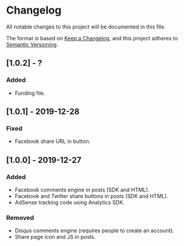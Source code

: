 # Changelog
All notable changes to this project will be documented in this file.

The format is based on [Keep a Changelog](https://keepachangelog.com/en/1.0.0/),
and this project adheres to [Semantic Versioning](https://semver.org/spec/v2.0.0.html).

## [1.0.2] - ?
### Added
- Funding file.

## [1.0.1] - 2019-12-28
### Fixed
- Facebook share URL in button.

## [1.0.0] - 2019-12-27
### Added
- Facebook comments engine in posts (SDK and HTML).
- Facebook and Twitter share buttons in posts (SDK and HTML).
- AdSense tracking code using Analytics SDK.

### Removed
- Disqus comments engine (requires people to create an account).
- Share page icon and JS in posts.

